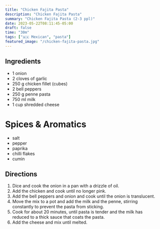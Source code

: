 ```yaml
---
title: "Chicken Fajita Pasta"
description: "Chicken Fajita Pasta"
summary: "Chicken Fajita Pasta (2-3 ppl)"
date: 2023-05-22T08:11:45-05:00
draft: false
time: "30m"
tags: ["🇲🇽 Mexican", "pasta"]
featured_image: "/chicken-fajita-pasta.jpg"
---
```


## Ingredients

- 1 onion
- 2 cloves of garlic
- 250 g chicken fillet (cubes)
- 2 bell peppers
- 250 g penne pasta
- 750 ml milk
- 1 cup shredded cheese

# Spices & Aromatics
- salt
- pepper
- paprika
- chilli flakes
- cumin

## Directions

1. Dice and cook the onion in a pan with a drizzle of oil.
2. Add the chicken and cook until no longer pink.
3. Add the bell peppers and onion and cook until the onion is translucent.
4. Move the mix to a pot and add the milk and the penne, stirring constantly to prevent the pasta from sticking.
5. Cook for about 20 minutes, until pasta is tender and the milk has reduced to a thick sauce that coats the pasta.
6. Add the cheese and mix until melted.
